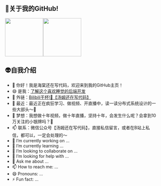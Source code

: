 ##  🤯关于我的GitHub!

<img align="" height="126px" src="https://github-readme-stats.vercel.app/api?username=haitangstillcoding&hide_title=true&hide_border=true&show_icons=true&include_all_commits=true&line_height=21&bg_color=0,D36A53,834E86&text_color=FFFFFF&icon_color=FFFFFF&locale=cn" /><img align="" height="126px" src="https://github-readme-stats.vercel.app/api/top-langs/?username=haitangstillcoding&hide_title=true&hide_border=true&layout=compact&bg_color=0,834E86,1E90FF&icon_color=FFFFFF&text_color=FFFFFF&locale=cn" />

##  👽自我介绍

- 👋 你好！我是海棠还在写代码，欢迎来到我的GitHub主页！
- 😄 是我：<a href="https://docs.qq.com/doc/DRnlJQ3hOZmttYkJk" target="_blank">了解这个喜欢睡觉的后端开发</a>
- 🔗 外链：<a href="">Bilibili干杯!🍻【汤姆还在写代码】</a>
- 👀 最近：最近正在疯狂学习、做视频、开直播中，读一读分布式系统设计的一些大部头～🧐
- 🥳 梦想：我想做十年视频，做十年直播，坚持十年，会发生什么呢？会拿到10万关注的小银牌吗？🤩
- 📫 联系：微信公众号【汤姆还在写代码】，直接私信留言，或者在B站上私信，都可以，一定会处理的～
- 🔭 I’m currently working on ...
- 🌱 I’m currently learning ...
- 👯 I’m looking to collaborate on ...
- 🤔 I’m looking for help with ...
- 💬 Ask me about ...
- 📫 How to reach me: ...
- 😄 Pronouns: ...
- ⚡ Fun fact: ...
